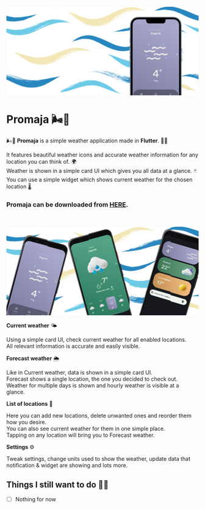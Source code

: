 ![Header](https://raw.githubusercontent.com/jokilic/promaja/main/screenshots/header-wide.png)

# Promaja 🌬️🍃

🌬️🍃 **Promaja** is a simple weather application made in **Flutter**. 👨‍💻

It features beautiful weather icons and accurate weather information for any location you can think of. 🌍\
Weather is shown in a simple card UI which gives you all data at a glance. 🃏\
You can use a simple widget which shows current weather for the chosen location 🌡️

### Promaja can be downloaded from [HERE](https://play.google.com/store/apps/details?id=com.josipkilic.promaja).
&nbsp;

![Multi](https://raw.githubusercontent.com/jokilic/promaja/main/screenshots/multi.png)

**Current weather** 🌤️

Using a simple card UI, check current weather for all enabled locations.\
All relevant information is accurate and easily visible.

**Forecast weather** 🌦️

Like in Current weather, data is shown in a simple card UI.\
Forecast shows a single location, the one you decided to check out.\
Weather for multiple days is shown and hourly weather is visible at a glance.

**List of locations** 📍

Here you can add new locations, delete unwanted ones and reorder them how you desire.\
You can also see current weather for them in one simple place.\
Tapping on any location will bring you to Forecast weather.

**Settings** ⚙️

Tweak settings, change units used to show the weather, update data that notification & widget are showing and lots more.

## Things I still want to do 👷‍♂️

- [ ] Nothing for now
